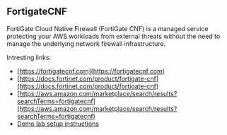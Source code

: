 ## FortigateCNF
FortiGate Cloud Native Firewall (FortiGate CNF) is a managed service protecting your AWS workloads from external threats without the need to manage the underlying network firewall infrastructure. 

Intresting links:
- [https://fortigatecnf.com](https://fortigatecnf.com)
- [https://docs.fortinet.com/product/fortigate-cnf](https://docs.fortinet.com/product/fortigate-cnf)
- [https://aws.amazon.com/marketplace/search/results?searchTerms=fortigatecnf](https://aws.amazon.com/marketplace/search/results?searchTerms=fortigatecnf)
- [Demo lab setup instructions](./demo-lab-setup)
